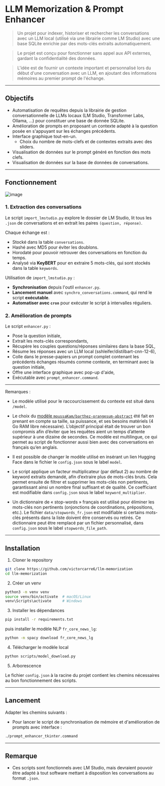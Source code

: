 # LLM Memorization & Prompt Enhancer

> Un projet pour indexer, historiser et rechercher les conversations avec un LLM local (utilisé via une librairie comme LM Studio) avec une base SQLite enrichie par des mots-clés extraits automatiquement.

> Le projet est conçu pour fonctionner sans appel aux API externes, gardant la confidentialité des données.

> L'idée est de fournir un contexte important et personnalisé lors du début d'une conversation avec un LLM, en ajoutant des informations mémoires au premier prompt de l'échange.

______

## Objectifs

- Automatisation de requêtes depuis la librairie de gestion conversationnelle de LLMs locaux (LM Studio, Transformer Labs, Ollama, ...) pour constituer une base de donnée SQLite.
- Amélioration de prompts en proposant un contexte adapté à la question posée en s'appuyant sur les échanges précédents.
- Interface graphique tout-en-un.
  - Choix du nombre de mots-clefs et de contextes extraits avec des sliders.
- Visualisation de données sur le prompt généré en fonction des mots clefs.
- Visualisation de données sur la base de données de conversations.
______

## Fonctionnement

![image](https://github.com/user-attachments/assets/a1ac907e-f830-4b99-934a-50b2394a248b)

### 1. Extraction des conversations

Le script `import_lmstudio.py` explore le dossier de LM Studio, lit tous les `.json` de conversations et en extrait les paires `(question, réponse)`.

Chaque échange est :  
- Stocké dans la table `conversations`.  
- Hashé avec MD5 pour éviter les doublons.  
- Horodaté pour pouvoir retrouver des conversations en fonction du temps.  
- Analysé via **KeyBERT** pour en extraire 5 mots-clés, qui sont stockés dans la table `keywords`.

Utilisation de `import_lmstudio.py` :
- **Synchronisation** depuis l'outil `enhancer.py`.
- **Lancement manuel** avec `synchro_conversations.command`, qui rend le script **exécutable**.  
- **Automatiser avec `cron`** pour exécuter le script à intervalles réguliers.

### 2. Amélioration de prompts

Le script `enhancer.py` :

- Pose la question initiale,  
- Extrait les mots-clés correspondants,  
- Récupère les couples questions/réponses similaires dans la base SQL,  
- Résume les réponses avec un LLM local (sshleifer/distilbart-cnn-12-6),  
- Colle dans le presse-papiers un prompt complet contenant les précédents échanges résumés comme contexte, en terminant avec la question initiale,
- Offre une interface graphique avec pop-up d'aide,  
- Exécutable avec `prompt_enhancer.command`.
______

Remarques : 

- Le modèle utilisé pour le raccourcissement du contexte est situé dans `/model`.

- Le choix du [modèle `moussaKam/barthez-orangesum-abstract`](https://huggingface.co/moussaKam/barthez-orangesum-abstract) été fait en prenant en compte sa taille, sa puissance, et ses besoins matériels (4 Go RAM libre nécessaire). L’objectif principal était de trouver un bon compromis afin d’éviter que les requêtes aient un temps d’attente supérieur à une dizaine de secondes. Ce modèle est multilingue, ce qui permet au script de fonctionner aussi bien avec des conversations en français qu’en anglais. 

- Il est possible de changer le modèle utilisé en insérant un lien Hugging Face dans le fichier le `config.json`  sous le label `model`.

- Le script applique un facteur multiplicateur (par défaut 2) au nombre de keyword extraits demandé, afin d’extraire plus de mots-clés bruts. Cela permet ensuite de filtrer et supprimer les mots-clés non pertinents, garantissant ainsi un nombre final suffisant et de qualité. Ce coefficiant est modifiable dans `config.json` sous le label `keyword_multiplier`.

- Un dictionnaire de « stop-words » français est utilisé pour éliminer les mots-clés non pertinents (onjonctions de coordinations, prépositions, etc.).
Le fichier `data/stopwords_fr.json` est modifiable si certains mots-clés présents dans la liste doivent être conservés ou retirés.
Ce dictionnaire peut être remplacé par un fichier personnalisé, dans `config.json` sous le label `stopwords_file_path`.

______

## Installation

1. Cloner le repository

```bash
git clone https://github.com/victorcarre6/llm-memorization
cd llm-memorization
```

2. Créer un venv

```bash
python3 -m venv venv
source venv/bin/activate  # macOS/Linux
venv\Scripts\activate     # Windows
```

3. Installer les dépendances

```bash
pip install -r requirements.txt
```

puis installer le modèle NLP `fr_core_news_lg`:

```bash
python -m spacy download fr_core_news_lg
```

4. Télécharger le modèle local

```bash
python scripts/model_download.py
```

5. Arborescence

Le fichier `config.json` à la racine du projet contient les chemins nécessaires au bon fonctionnement des scripts. 

______

## Lancement
Adapter les chemins suivants :


- Pour lancer le script de synchronisation de mémoire et d'amélioration de prompts avec interface :
```bash
./prompt_enhancer_tkinter.command
```

______

## Remarque

- Ces scripts sont fonctionnels avec LM Studio, mais devraient pouvoir être adapté à tout software mettant à disposition les conversations au format `.json`.
